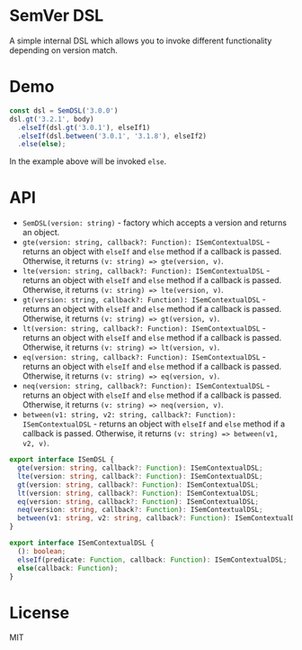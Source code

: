 # SemVer DSL

A simple internal DSL which allows you to invoke different functionality depending on version match.

# Demo

```ts
const dsl = SemDSL('3.0.0')
dsl.gt('3.2.1', body)
  .elseIf(dsl.gt('3.0.1'), elseIf1)
  .elseIf(dsl.between('3.0.1', '3.1.8'), elseIf2)
  .else(else);
```

In the example above will be invoked `else`.

# API

- `SemDSL(version: string)` - factory which accepts a version and returns an object.
- `gte(version: string, callback?: Function): ISemContextualDSL` - returns an object with `elseIf` and `else` method if a callback is passed. Otherwise, it returns `(v: string) => gte(version, v)`.
- `lte(version: string, callback?: Function): ISemContextualDSL` - returns an object with `elseIf` and `else` method if a callback is passed. Otherwise, it returns `(v: string) => lte(version, v)`.
- `gt(version: string, callback?: Function): ISemContextualDSL` - returns an object with `elseIf` and `else` method if a callback is passed. Otherwise, it returns `(v: string) => gt(version, v)`.
- `lt(version: string, callback?: Function): ISemContextualDSL` - returns an object with `elseIf` and `else` method if a callback is passed. Otherwise, it returns `(v: string) => lt(version, v)`.
- `eq(version: string, callback?: Function): ISemContextualDSL` - returns an object with `elseIf` and `else` method if a callback is passed. Otherwise, it returns `(v: string) => eq(version, v)`.
- `neq(version: string, callback?: Function): ISemContextualDSL` - returns an object with `elseIf` and `else` method if a callback is passed. Otherwise, it returns `(v: string) => neq(version, v)`.
- `between(v1: string, v2: string, callback?: Function): ISemContextualDSL` - returns an object with `elseIf` and `else` method if a callback is passed. Otherwise, it returns `(v: string) => between(v1, v2, v)`.

```ts
export interface ISemDSL {
  gte(version: string, callback?: Function): ISemContextualDSL;
  lte(version: string, callback?: Function): ISemContextualDSL;
  gt(version: string, callback?: Function): ISemContextualDSL;
  lt(version: string, callback?: Function): ISemContextualDSL;
  eq(version: string, callback?: Function): ISemContextualDSL;
  neq(version: string, callback?: Function): ISemContextualDSL;
  between(v1: string, v2: string, callback?: Function): ISemContextualDSL;
}
```

```ts
export interface ISemContextualDSL {
  (): boolean;
  elseIf(predicate: Function, callback: Function): ISemContextualDSL;
  else(callback: Function);
}
```

# License

MIT
